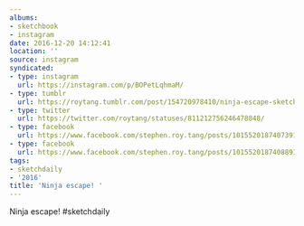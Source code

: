 ```yaml
---
albums:
- sketchbook
- instagram
date: 2016-12-20 14:12:41
location: ''
source: instagram
syndicated:
- type: instagram
  url: https://instagram.com/p/BOPetLqhmaM/
- type: tumblr
  url: https://roytang.tumblr.com/post/154720978410/ninja-escape-sketchdaily
- type: twitter
  url: https://twitter.com/roytang/statuses/811212756246478848/
- type: facebook
  url: https://www.facebook.com/stephen.roy.tang/posts/10155201874073912:0
- type: facebook
  url: https://www.facebook.com/stephen.roy.tang/posts/10155201874088912
tags:
- sketchdaily
- '2016'
title: 'Ninja escape! '
---
```


Ninja escape! #sketchdaily